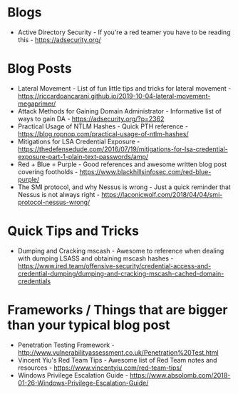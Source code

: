 # Blogs
* Active Directory Security - If you're a red teamer you have to be reading this - https://adsecurity.org/

# Blog Posts
* Lateral Movement - List of fun little tips and tricks for lateral movement - https://riccardoancarani.github.io/2019-10-04-lateral-movement-megaprimer/
* Attack Methods for Gaining Domain Administrator - Informative list of ways to gain DA - https://adsecurity.org/?p=2362
* Practical Usage of NTLM Hashes - Quick PTH reference - https://blog.ropnop.com/practical-usage-of-ntlm-hashes/
* Mitigations for LSA Credential Exposure - https://thedefensedude.com/2016/07/19/mitigations-for-lsa-credential-exposure-part-1-plain-text-passwords/amp/
* Red + Blue = Purple - Good references and awesome written blog post covering footholds - https://www.blackhillsinfosec.com/red-blue-purple/
* The SMI protocol, and why Nessus is wrong - Just a quick reminder that Nessus is not always right - https://laconicwolf.com/2018/04/04/smi-protocol-nessus-wrong/

# Quick Tips and Tricks
* Dumping and Cracking mscash - Awesome to reference when dealing with dumping LSASS and obtaining mscash hashes - https://www.ired.team/offensive-security/credential-access-and-credential-dumping/dumping-and-cracking-mscash-cached-domain-credentials

# Frameworks / Things that are bigger than your typical blog post
* Penetration Testing Framework - http://www.vulnerabilityassessment.co.uk/Penetration%20Test.html
* Vincent Yiu's Red Team Tips - Awesome list of Red Team notes and resources - https://www.vincentyiu.com/red-team-tips/
* Windows Privilege Escalation Guide - https://www.absolomb.com/2018-01-26-Windows-Privilege-Escalation-Guide/
